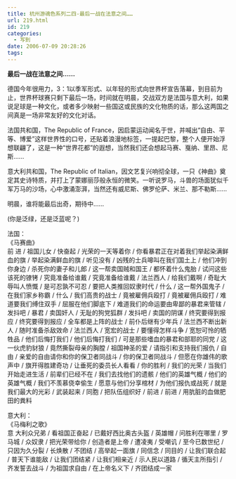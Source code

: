```yaml
---
title: 杭州游魂色系列二四-最后一战在法意之间……
url: 219.html
id: 219
categories:
  - 写到
date: 2006-07-09 20:28:26
tags:
---
```


**最后一战在法意之间……**

  
  
德国今年很用力，3：1以季军形式、以年轻的形式向世界杯宣告落幕，到目前为止，世界杯球赛只剩下最后一场，时间就在明晨，交战双方是法国与意大利，如果说足球是一种文化，或者多少映射一些国这或民族的文化物质的话，那么这两国之间真是一场非常友好的文化对话。  
  
法国共和国，The Republic of France，因启蒙运动闻名于世，并喊出“自由、平等、博爱”这样世界性的口号，还贴着浪漫地标签，一提起巴黎，整个人便开始浮想联翩了，这是一种“世界花都”的遐想，当然我们还会想起马赛、戛纳、里昂、尼斯……  
  
意大利共和国，The Republic of Italian，因文艺复兴响彻全球，一只《神曲》奠定其史诗特质，并打上了蒙娜丽莎般永恒的微笑。一听说罗马，斗兽的场面犹似千军万马的沙场，心中激涌澎湃，当然还有威尼斯、佛罗伦萨、米兰、那不勒斯……  
  
明晨，谁将能最后出奇，期待中……  
  
(你是泛绿，还是泛蓝呢？)  
  
  
法国：  
《马赛曲》  
前 进 / 祖国儿女 / 快奋起 / 光荣的一天等着你 / 你看暴君正在对着我们举起染满鲜血的旗 / 举起染满鲜血的旗 / 听见没有 / 凶残的士兵嗥叫在我们国土上 / 他们冲到你身边 / 杀死你的妻子和儿郎 / 这一帮卖国贼和国王 / 都怀着什么鬼胎 / 试问这些该死的镣铐 / 究竟准备给谁戴 / 究竟准备给谁戴 / 法兰西人 / 给我们戴啊 / 奇耻大辱叫人愤慨 / 是可忍孰不可忍 / 要把人类推回奴隶时代 / 什么 / 这一帮外国鬼子 / 在我们家乡称霸 / 什么 / 我们高贵的战士 / 竟被雇佣兵殴打 / 竟被雇佣兵殴打 / 难道要我们缚住双手 / 屈服在他们脚底下 / 难道我们的命运要由卑鄙的暴君来管辖 / 发抖吧 / 暴君 / 卖国奸人 / 无耻的狗党狐群 / 发抖吧 / 卖国的阴谋 / 终究要得到报应 / 终究要得到报应 / 全车都是上阵的战士 / 前仆后继有少年兵 / 法兰西不断出新人 / 随时准备杀敌效命 / 法兰西人 / 宽宏的战士 / 要懂得怎样斗争 / 宽恕可怜的牺牲品 / 他们后悔打我们 / 他们后悔打我们 / 可是那些嗜血的暴君和部耶的同党 / 这一伙虎豹豺狼 / 竟然撕裂母亲的胸膛 / 祖国神圣的爱 / 请指引和支持我们报仇 / 自由 / 亲爱的自由请你和你的保卫者同战斗 / 你的保卫者同战斗 / 但愿在你雄伟的歌声中 / 旗开得胜建奇功 / 让垂死的委员长人看看 / 你的胜利 / 我们的光荣 / 当我们开始走进生活 / 前辈们已经不在 / 我们去找他们的遗骸 / 他们的英雄气概 / 他们的英雄气概 / 我们不羡慕侥幸偷生 / 愿意与他们分享棺材 / 为他们报仇或战死 / 就是我们最大的光彩 / 武装起来 / 同胞 / 把队伍组织好 / 前进 / 前进 / 用肮脏的血做肥田的粪料  
  
  
意大利：  
《马梅利之歌》  
意 大利众兄弟 / 看祖国正奋起 / 已戴好西比奥古头盔 / 英雄帽 / 问胜利在哪里 / 罗马城 / 众奴隶 / 把光荣带给你 / 创造者是上帝 / 遭凌夷 / 受嘲讥 / 至今已数世纪 / 只因为久分裂 / 长焕散 / 不团结 / 高举起一面旗 / 同信念 / 同目的 / 让我们联合起 / 普天下谁能敌 / 让我们团结紧 / 让我们相亲近 / 示人民以道路 / 循天主所指引 / 齐发誓去战斗 / 为祖国求自由 / 在上帝名义下 / 齐团结成一家